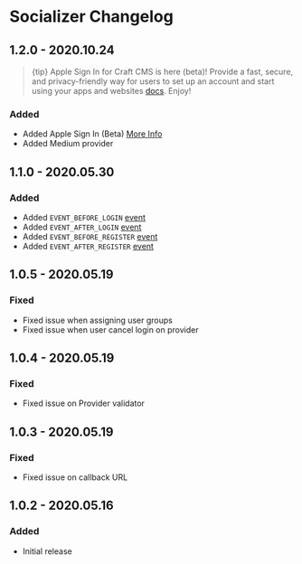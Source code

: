 # Socializer Changelog

## 1.2.0 - 2020.10.24

> {tip} Apple Sign In for Craft CMS is here (beta)! Provide a fast, secure, and privacy-friendly way for users to set up an account and start using your apps and websites [docs](https://docs.enupal.com/socializer/providers/apple.html). Enjoy!

### Added
- Added Apple Sign In (Beta) [More Info](https://docs.enupal.com/socializer/providers/apple.html)
- Added Medium provider

## 1.1.0 - 2020.05.30
### Added
- Added `EVENT_BEFORE_LOGIN` [event](https://docs.enupal.com/socializer/development/events.html#event-before-login)
- Added `EVENT_AFTER_LOGIN` [event](https://docs.enupal.com/socializer/development/events.html#event-after-login)
- Added `EVENT_BEFORE_REGISTER` [event](https://docs.enupal.com/socializer/development/events.html#event-before-register)
- Added `EVENT_AFTER_REGISTER` [event](https://docs.enupal.com/socializer/development/events.html#event-after-register)

## 1.0.5 - 2020.05.19
### Fixed
- Fixed issue when assigning user groups
- Fixed issue when user cancel login on provider

## 1.0.4 - 2020.05.19
### Fixed
- Fixed issue on Provider validator

## 1.0.3 - 2020.05.19
### Fixed
- Fixed issue on callback URL

## 1.0.2 - 2020.05.16
### Added
- Initial release